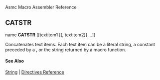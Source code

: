 Asmc Macro Assembler Reference

## CATSTR

name **CATSTR** [[textitem1 [[, textitem2]] ...]]

Concatenates text items. Each text item can be a literal string, a constant preceded by a , or the string returned by a macro function.

#### See Also

[String](string.md) | [Directives Reference](readme.md)
